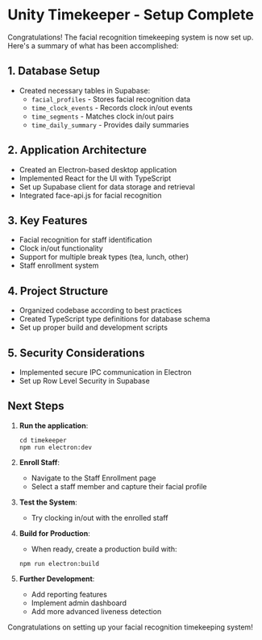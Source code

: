 # Unity Timekeeper - Setup Complete

Congratulations! The facial recognition timekeeping system is now set up. Here's a summary of what has been accomplished:

## 1. Database Setup
- Created necessary tables in Supabase:
  - `facial_profiles` - Stores facial recognition data
  - `time_clock_events` - Records clock in/out events
  - `time_segments` - Matches clock in/out pairs
  - `time_daily_summary` - Provides daily summaries

## 2. Application Architecture
- Created an Electron-based desktop application
- Implemented React for the UI with TypeScript
- Set up Supabase client for data storage and retrieval
- Integrated face-api.js for facial recognition

## 3. Key Features
- Facial recognition for staff identification
- Clock in/out functionality
- Support for multiple break types (tea, lunch, other)
- Staff enrollment system

## 4. Project Structure
- Organized codebase according to best practices
- Created TypeScript type definitions for database schema
- Set up proper build and development scripts

## 5. Security Considerations
- Implemented secure IPC communication in Electron
- Set up Row Level Security in Supabase

## Next Steps

1. **Run the application**:
   ```
   cd timekeeper
   npm run electron:dev
   ```

2. **Enroll Staff**:
   - Navigate to the Staff Enrollment page
   - Select a staff member and capture their facial profile

3. **Test the System**:
   - Try clocking in/out with the enrolled staff

4. **Build for Production**:
   - When ready, create a production build with:
   ```
   npm run electron:build
   ```

5. **Further Development**:
   - Add reporting features
   - Implement admin dashboard
   - Add more advanced liveness detection

Congratulations on setting up your facial recognition timekeeping system! 